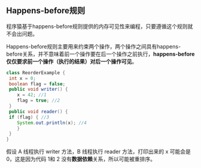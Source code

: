 ## Happens-before规则

程序猿基于happens-before规则提供的内存可见性来编程，只要遵循这个规则就不会出问题。

Happens-before规则主要用来约束两个操作，两个操作之间具有happens-before关系，并不意味着前一个操作要在后一个操作之前执行，**happens-before仅仅要求前一个操作（执行的结果）对后一个操作可见**。

```java
class ReorderExample {
 int x = 0;
 boolean flag = false;
 public void writer() {
 	x = 42; //1
 	flag = true; //2
 }
 public void reader() {
 if (flag) { //3
 	System.out.println(x); //4
 	}	
 }
}
```

假设 A 线程执⾏ writer ⽅法，B 线程执⾏ reader ⽅法，打印出来的 x 可能会是 0，这是因为代码 1和 2 没有**数据依赖**关系，所以可能被重排序。